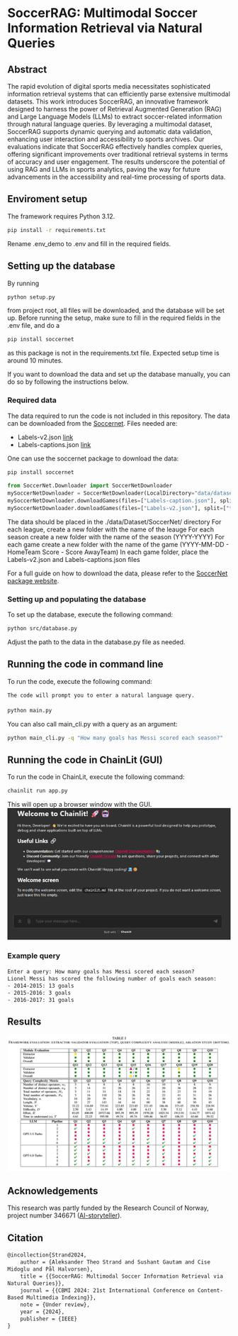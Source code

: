 # SoccerRAG: Multimodal Soccer Information Retrieval via Natural Queries

## Abstract
The rapid evolution of digital sports media necessitates sophisticated information retrieval systems that can efficiently parse extensive multimodal datasets. This work introduces SoccerRAG, an innovative framework designed to harness the power of Retrieval Augmented Generation (RAG) and Large Language Models (LLMs) to extract soccer-related information through natural language queries. By leveraging a multimodal dataset, SoccerRAG supports dynamic querying and automatic data validation, enhancing user interaction and accessibility to sports archives. Our evaluations indicate that SoccerRAG effectively handles complex queries, offering significant improvements over traditional retrieval systems in terms of accuracy and user engagement. The results underscore the potential of using RAG and LLMs in sports analytics, paving the way for future advancements in the accessibility and real-time processing of sports data.

## Enviroment setup
The framework requires Python 3.12.
````bash
pip install -r requirements.txt
````
Rename .env_demo to .env and fill in the required fields.

## Setting up the database

By running 
````bash
python setup.py
````
from project root, all files will be downloaded, and the database will be set up.
Before running the setup, make sure to fill in the required fields in the .env file, and do a 
````bash
pip install soccernet
````
as this package is not in the requirements.txt file.
Expected setup time is around 10 minutes.

If you want to download the data and set up the database manually, you can do so by following the instructions below.
### Required data
The data required to run the code is not included in this repository. 
The data can be downloaded from the [Soccernet](https://www.soccer-net.org/data).
Files needed are:
* Labels-v2.json [link](https://www.soccer-net.org/data#h.5klq86rmgt96)
* Labels-captions.json [link](https://www.soccer-net.org/data#h.ccybjenq8od4)

One can use the soccernet package to download the data:
````bash
pip install soccernet
````

````python
from SoccerNet.Downloader import SoccerNetDownloader
mySoccerNetDownloader = SoccerNetDownloader(LocalDirectory="data/dataset/SoccerNet")
mySoccerNetDownloader.downloadGames(files=["Labels-caption.json"], split=["train", "valid", "test"]) 
mySoccerNetDownloader.downloadGames(files=["Labels-v2.json"], split=["train", "valid", "test"]) 
````

The data should be placed in the ./data/Dataset/SoccerNet/ directory
For each league, create a new folder with the name of the leauge
For each season create a new folder with the name of the season (YYYY-YYYY)
For each game create a new folder with the name of the game (YYYY-MM-DD - HomeTeam Score - Score AwayTeam)
In each game folder, place the Labels-v2.json and Labels-captions.json files

For a full guide on how to download the data, please refer to the [SoccerNet package website](https://pypi.org/project/SoccerNet/).


### Setting up and populating the database
To set up the database, execute the following command:
````bash
python src/database.py
````
Adjust the path to the data in the database.py file as needed.

## Running the code in command line
To run the code, execute the following command:
````bash
The code will prompt you to enter a natural language query.

python main.py
````
You can also call main_cli.py with a query as an argument:
````bash
python main_cli.py -q "How many goals has Messi scored each season?"
````

## Running the code in ChainLit (GUI)
To run the code in ChainLit, execute the following command:
````bash
chainlit run app.py
````
This will open up a browser window with the GUI. 
![ChainLit](media/chainlit.png)

### Example query
````angular2html
Enter a query: How many goals has Messi scored each season?
Lionel Messi has scored the following number of goals each season:
- 2014-2015: 13 goals
- 2015-2016: 3 goals
- 2016-2017: 31 goals
````


## Results
![result-table.png](media%2Fresult-table.png)

## Acknowledgements
This research was partly funded by the Research Council of Norway, project number 346671 ([AI-storyteller](https://prosjektbanken.forskningsradet.no/project/FORISS/346671)). 

## Citation
```
@incollection{Strand2024,
    author = {Aleksander Theo Strand and Sushant Gautam and Cise Midoglu and Pål Halvorsen},
    title = {{SoccerRAG: Multimodal Soccer Information Retrieval via Natural Queries}},
    journal = {{CBMI 2024: 21st International Conference on Content-Based Multimedia Indexing}},
    note = {Under review},
    year = {2024},
    publisher = {IEEE}
}
```
